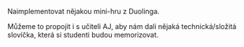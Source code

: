 Naimplementovat nějakou mini-hru z Duolinga.

Můžeme to propojit i s učiteli AJ, aby nám dali nějaká technická/složitá slovíčka, která si studenti budou memorizovat.